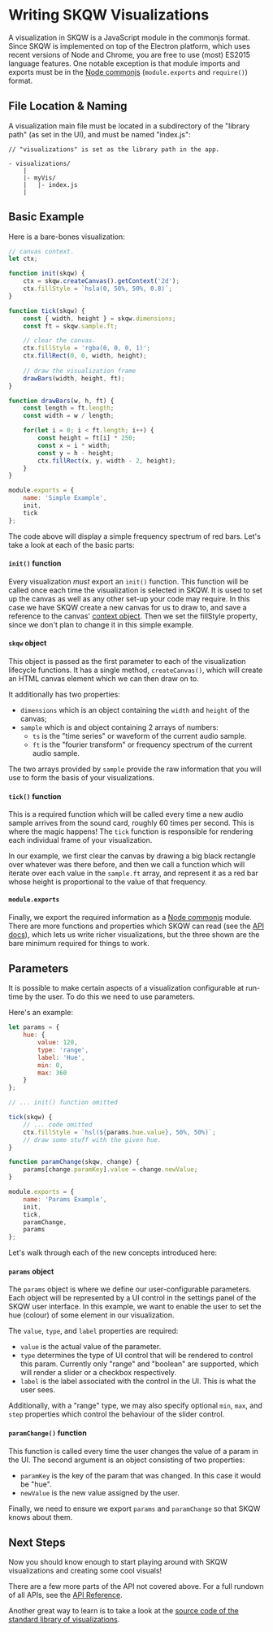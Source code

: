 # Writing SKQW Visualizations

A visualization in SKQW is a JavaScript module in the commonjs format. 
Since SKQW is implemented on top of the Electron platform, which uses 
recent versions of Node and Chrome, you are free to use (most) ES2015 
language features. One notable exception is that module imports and 
exports must be in the [Node commonjs](https://nodejs.org/docs/latest/api/modules.html) (`module.exports` and `require()`) format.

## File Location & Naming

A visualization main file must be located in a subdirectory of the 
"library path" (as set in the UI), and must be named "index.js":

```
// "visualizations" is set as the library path in the app.

- visualizations/
    |
    |- myVis/
    |   |- index.js
    |
```

## Basic Example

Here is a bare-bones visualization:

```JavaScript
// canvas context.
let ctx;

function init(skqw) {
    ctx = skqw.createCanvas().getContext('2d');
    ctx.fillStyle = `hsla(0, 50%, 50%, 0.8)`;
}

function tick(skqw) {
    const { width, height } = skqw.dimensions;
    const ft = skqw.sample.ft;

    // clear the canvas.
    ctx.fillStyle = 'rgba(0, 0, 0, 1)';
    ctx.fillRect(0, 0, width, height);
    
    // draw the visualization frame
    drawBars(width, height, ft);
}

function drawBars(w, h, ft) {
    const length = ft.length;
    const width = w / length;

    for(let i = 0; i < ft.length; i++) {
        const height = ft[i] * 250;
        const x = i * width;
        const y = h - height;
        ctx.fillRect(x, y, width - 2, height);
    }
}

module.exports = {
    name: 'Simple Example',
    init,
    tick
};
```

The code above will display a simple frequency spectrum of red bars. 
Let's take a look at each of the basic parts:

#### `init()` function
Every visualization *must* export an `init()` function. This function 
will be called once each time the visualization is selected in SKQW. It 
is used to set up the canvas as well as any other set-up your code may 
require. In this case we have SKQW create a new canvas for us to draw
to, and save a reference to the canvas' [context object](https://developer.mozilla.org/en-US/docs/Web/API/CanvasRenderingContext2D).
Then we set the fillStyle property, since we don't plan to change it in this
simple example.

#### `skqw` object
This object is passed as the first parameter to each of the visualization
lifecycle functions. It has a single method, `createCanvas()`, which 
will create an HTML canvas element which we can then draw on to.

It additionally has two properties: 

- `dimensions` which is an object containing the `width` and `height` of the 
canvas; 
- `sample` which is and object containing 2 arrays of numbers: 
    - `ts` is the "time series" or waveform of the current audio sample.
    - `ft` is the "fourier transform" or frequency spectrum of the current
    audio sample.
    
The two arrays provided by `sample` provide the raw information that you 
will use to form the basis of your visualizations.

#### `tick()` function
This is a required function which will be called every time a new audio
sample arrives from the sound card, roughly 60 times per second. This is 
where the magic happens! The `tick` function is responsible for rendering
each individual frame of your visualization.

In our example, we first clear the canvas by drawing a big black rectangle
over whatever was there before, and then we call a function which will
iterate over each value in the `sample.ft` array, and represent it as a
red bar whose height is proportional to the value of that frequency.

#### `module.exports` 
Finally, we export the required information as a [Node commonjs](https://nodejs.org/docs/latest/api/modules.html) module.
There are more functions and properties which SKQW can read (see the 
[API docs](./api.md)), which lets us write richer visualizations, but the 
three shown are the bare minimum required for things to work.

## Parameters

It is possible to make certain aspects of a visualization configurable
at run-time by the user. To do this we need to use parameters.

Here's an example:

```JavaScript
let params = {
    hue: {
        value: 120,
        type: 'range',
        label: 'Hue',
        min: 0,
        max: 360
    }
};

// ... init() function omitted

tick(skqw) {
    // ... code omitted
    ctx.fillStyle = `hsl(${params.hue.value}, 50%, 50%)`;
    // draw some stuff with the given hue.
}

function paramChange(skqw, change) {
    params[change.paramKey].value = change.newValue;
}

module.exports = {
    name: 'Params Example',
    init,
    tick,
    paramChange,
    params
};
```

Let's walk through each of the new concepts introduced here:

#### `params` object
The `params` object is where we define our user-configurable parameters.
Each object will be represented by a UI control in the settings panel of
the SKQW user interface. In this example, we want to enable the user to 
set the hue (colour) of some element in our visualization.
 
The `value`, `type`, and `label` properties are required:

- `value` is the actual value of the parameter.
- `type` determines the type of UI control that will be rendered to
control this param. Currently only "range" and "boolean" are supported,
which will render a slider or a checkbox respectively.
- `label` is the label associated with the control in the UI. This is what
the user sees.

Additionally, with a "range" type, we may also specify optional `min`,
`max`, and `step` properties which control the behaviour of the slider
control.

#### `paramChange()` function
This function is called every time the user changes the value of a param
in the UI. The second argument is an object consisting of two properties:

- `paramKey` is the key of the param that was changed. In this case it 
would be "hue". 
- `newValue` is the new value assigned by the user.

Finally, we need to ensure we export `params` and `paramChange` so that
SKQW knows about them.

## Next Steps

Now you should know enough to start playing around with SKQW 
visualizations and creating some cool visuals!

There are a few more parts of the API not covered above. For a full
rundown of all APIs, see the [API Reference](./api.md).

Another great way to learn is to take a look at the [source code of the
standard library of visualizations](../visualizations). 
